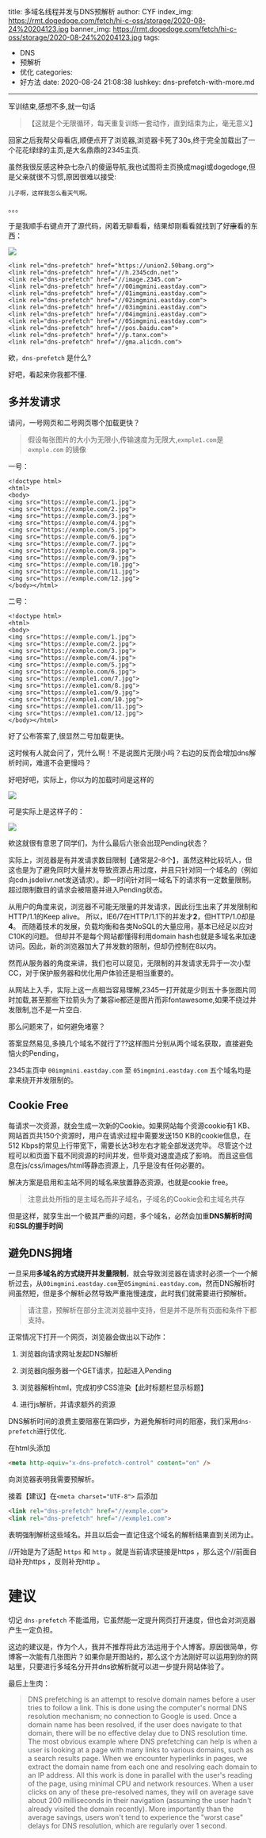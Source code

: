 title: 多域名线程并发与DNS预解析
author: CYF
index_img: https://rmt.dogedoge.com/fetch/hi-c-oss/storage/2020-08-24%20204123.jpg
banner_img: https://rmt.dogedoge.com/fetch/hi-c-oss/storage/2020-08-24%20204123.jpg
tags:
  - DNS
  - 预解析
  - 优化
categories:
  - 好方法
date: 2020-08-24 21:08:38
lushkey: dns-prefetch-with-more.md
---


军训结束,感想不多,就一句话

> 【这就是个无限循环，每天重复训练一套动作，直到结束为止，毫无意义】

回家之后我帮父母看店,顺便点开了浏览器,浏览器卡死了30s,终于完全加载出了一个花花绿绿的主页,是大名鼎鼎的2345主页.

虽然我很反感这种杂七杂八的傻逼导航,我也试图将主页换成magi或dogedoge,但是父亲就很不习惯,原因很难以接受:

```
儿子啊，这样我怎么看天气啊。
```

。。。

于是我顺手右键点开了源代码，闲着无聊看看，结果却刚看看就找到了好~~康~~看的东西：

![](https://rmt.dogedoge.com/fetch/hi-c-oss/storage/2020-08-24%20175355.jpg)

```
<link rel="dns-prefetch" href="https://union2.50bang.org">
<link rel="dns-prefetch" href="//h.2345cdn.net">
<link rel="dns-prefetch" href="//image.2345.com">
<link rel="dns-prefetch" href="//00imgmini.eastday.com">
<link rel="dns-prefetch" href="//01imgmini.eastday.com">
<link rel="dns-prefetch" href="//02imgmini.eastday.com">
<link rel="dns-prefetch" href="//03imgmini.eastday.com">
<link rel="dns-prefetch" href="//04imgmini.eastday.com">
<link rel="dns-prefetch" href="//05imgmini.eastday.com">
<link rel="dns-prefetch" href="//pos.baidu.com">
<link rel="dns-prefetch" href="//p.tanx.com">
<link rel="dns-prefetch" href="//gma.alicdn.com">
```



欸，`dns-prefetch` 是什么?

好吧，看起来你我都不懂.



## 多并发请求



请问，一号网页和二号网页哪个加载更快？

> 假设每张图片的大小为无限小,传输速度为无限大,`exmple1.com`是 `exmple.com` 的镜像



一号：

```
<!doctype html>
<html>
<body>
<img src="https://exmple.com/1.jpg">
<img src="https://exmple.com/2.jpg">
<img src="https://exmple.com/3.jpg">
<img src="https://exmple.com/4.jpg">
<img src="https://exmple.com/5.jpg">
<img src="https://exmple.com/6.jpg">
<img src="https://exmple.com/7.jpg">
<img src="https://exmple.com/8.jpg">
<img src="https://exmple.com/9.jpg">
<img src="https://exmple.com/10.jpg">
<img src="https://exmple.com/11.jpg">
<img src="https://exmple.com/12.jpg">
</body></html>
```

二号：

```
<!doctype html>
<html>
<body>
<img src="https://exmple.com/1.jpg">
<img src="https://exmple.com/2.jpg">
<img src="https://exmple.com/3.jpg">
<img src="https://exmple.com/4.jpg">
<img src="https://exmple.com/5.jpg">
<img src="https://exmple.com/6.jpg">
<img src="https://exmple1.com/7.jpg">
<img src="https://exmple1.com/8.jpg">
<img src="https://exmple1.com/9.jpg">
<img src="https://exmple1.com/10.jpg">
<img src="https://exmple1.com/11.jpg">
<img src="https://exmple1.com/12.jpg">
</body></html>
```



好了公布答案了,很显然<span class="heimu">二</span>号加载更快。



这时候有人就会问了，凭什么啊！不是说图片无限小吗？右边的反而会增加dns解析时间，难道不会更慢吗？



好吧好吧，实际上，你以为的加载时间是这样的



![](https://rmt.dogedoge.com/fetch/hi-c-oss/storage/2020-08-24%20180740.jpg)



可是实际上是这样子的：



![](https://rmt.dogedoge.com/fetch/hi-c-oss/storage/2020-08-24%20200044.jpg)



欸这就很有意思了同学们，为什么最后六张会出现Pending状态？



实际上，浏览器是有并发请求数目限制【通常是2-8个】，虽然这种比较坑人，但这也是为了避免同时大量并发导致资源占用过度，并且只针对同一个域名的（例如向cdn.jsdelivr.net发送请求）。即一时间针对同一域名下的请求有一定数量限制。超过限制数目的请求会被阻塞并进入Pending状态。



从用户的角度来说，浏览器不可能无限量的并发请求，因此衍生出来了并发限制和HTTP/1.1的Keep alive。 所以，IE6/7在HTTP/1.1下的并发才**2**，但HTTP/1.0却是**4**。 而随着技术的发展，负载均衡和各类NoSQL的大量应用，基本已经足以应对C10K的问题。 但却并不是每个网站都懂得利用domain hash也就是多域名来加速访问。因此，新的浏览器加大了并发数的限制，但却仍控制在8以内。



然而从服务器的角度来讲，我们也可以窥见，无限制的并发请求无异于一次小型CC，对于保护服务器和优化用户体验还是相当重要的。



从网站上入手，实际上这一点相当容易理解,2345一打开就是少则五十多张图片同时加载,甚至那些下拉箭头为了兼容ie都还是图片而非fontawesome,如果不绕过并发限制,岂不是一片空白.



那么问题来了，如何避免堵塞？



答案显然易见,多换几个域名不就行了??这样图片分别从两个域名获取，直接避免恼火的Pending，



2345主页中 `00imgmini.eastday.com` 至 `05imgmini.eastday.com` 五个域名均是拿来绕开并发限制的。



## Cookie Free

每请求一次资源，就会生成一次新的Cookie。如果网站每个资源cookie有1 KB、网站首页共150个资源时，用户在请求过程中需要发送150 KB的cookie信息，在512 Kbps的常见上行带宽下，需要长达3秒左右才能全部发送完毕。 尽管这个过程可以和页面下载不同资源的时间并发，但毕竟对速度造成了影响。 而且这些信息在js/css/images/html等静态资源上，几乎是没有任何必要的。



 解决方案是启用和主站不同的域名来放置静态资源，也就是cookie free。



> 注意此处所指的是主域名而非子域名，子域名的Cookie会和主域名共存



但是这样，就孪生出一个极其严重的问题，多个域名，必然会加重**DNS解析时间**和**SSL的握手时间**



## 避免DNS拥堵

一旦采用**多域名的方式绕开并发量限制**，就会导致浏览器在请求时必须一个一个解析过去，从`00imgmini.eastday.com`至`05imgmini.eastday.com`，然而DNS解析时间虽然短，但是多个解析必然导致严重拖慢速度，此时我们就需要进行预解析。



> 请注意，预解析在部分主流浏览器中支持，但是并不是所有页面和条件下都支持。



正常情况下打开一个网页，浏览器会做出以下动作：



1. 浏览器向请求网址发起DNS解析

2. 浏览器向服务器一个GET请求，拉起进入Pending

3. 浏览器解析html，完成初步CSS渲染【此时标题栏显示标题】

4. 进行js解析，并请求额外的资源



DNS解析时间的浪费主要阻塞在第四步，为避免解析时间的阻塞，我们采用`dns-prefetch`进行优化.



在html头添加

```html
<meta http-equiv="x-dns-prefetch-control" content="on" />
```

向浏览器表明我需要预解析。



接着【建议】在`<meta charset="UTF-8">` 后添加

```html
<link rel="dns-prefetch" href="//exmple.com">
<link rel="dns-prefetch" href="//exmple1.com">
```

表明强制解析这些域名。并且以后会一直记住这个域名的解析结果直到关闭为止。

\/\/开始是为了适配 `https` 和 `http` 。就是当前请求链接是https ，那么这个\/\/前面自动补充https ，反则补充http 。

# 建议

切记 `dns-prefetch` 不能滥用，它虽然能一定提升网页打开速度，但也会对浏览器产生一定负担。

这边的建议是，作为个人，我并不推荐将此方法运用于个人博客。原因很简单，你博客一次能有几张图片？如果你是开图站的，那么这个方法刚好可以运用到你的网站里，只要进行多域名分开并dns欲解析就可以进一步提升网站体验了。

最后上生肉：

> DNS prefetching is an attempt to resolve domain names before a user tries to follow a link. This is done using the computer's normal DNS resolution mechanism; no connection to Google is used. Once a domain name has been resolved, if the user does navigate to that domain, there will be no effective delay due to DNS resolution time. The most obvious example where DNS prefetching can help is when a user is looking at a page with many links to various domains, such as a search results page. When we encounter hyperlinks in pages, we extract the domain name from each one and resolving each domain to an IP address. All this work is done in parallel with the user's reading of the page, using minimal CPU and network resources. When a user clicks on any of these pre-resolved names, they will on average save about 200 milliseconds in their navigation (assuming the user hadn't already visited the domain recently). More importantly than the average savings, users won't tend to experience the "worst case" delays for DNS resolution, which are regularly over 1 second.
